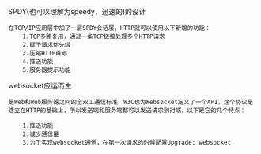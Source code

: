 SPDY(也可以理解为speedy，迅速的)的设计

    在TCP/IP应用层中加了一层SPDY会话层，HTTP就可以使用以下新增的功能：
        1.TCP多路复用，通过一条TCP链接处理多个HTTP请求
        2.赋予请求优先级
        3.压缩HTTP首部
        4.推送功能
        5.服务器提示功能

websocket应运而生

    是Web和Web服务器之间的全双工通信标准，W3C也为Websocket定义了一个API，这个协议是建立在HTTP的基础上，所以发送端和服务端都可以发送请求到对端，以下是它的几个特点：

        1.推送功能
        2.减少通信量
        3.为了实现websocket通信，在第一次请求的时候配置Upgrade: websocket